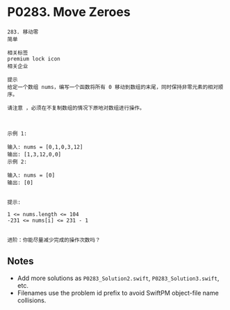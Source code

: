 # P0283. Move Zeroes

```text
283. 移动零
简单

相关标签
premium lock icon
相关企业

提示
给定一个数组 nums，编写一个函数将所有 0 移动到数组的末尾，同时保持非零元素的相对顺序。

请注意 ，必须在不复制数组的情况下原地对数组进行操作。

 

示例 1:

输入: nums = [0,1,0,3,12]
输出: [1,3,12,0,0]
示例 2:

输入: nums = [0]
输出: [0]
 

提示:

1 <= nums.length <= 104
-231 <= nums[i] <= 231 - 1
 

进阶：你能尽量减少完成的操作次数吗？
```

## Notes
- Add more solutions as `P0283_Solution2.swift`, `P0283_Solution3.swift`, etc.
- Filenames use the problem id prefix to avoid SwiftPM object-file name collisions.
